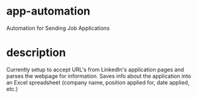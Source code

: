 # app-automation
Automation for Sending Job Applications

# description
Currently setup to accept URL's from LinkedIn's application pages and parses the webpage for information.
Saves info about the application into an Excel spreadsheet (company name, position applied for, date applied, etc.)
